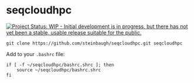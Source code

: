 # seqcloudhpc

[![Project Status: WIP - Initial development is in progress, but there has not yet been a stable, usable release suitable for the public.](http://www.repostatus.org/badges/latest/wip.svg)](http://www.repostatus.org/#wip)

```{bash}
git clone https://github.com/steinbaugh/seqcloudhpc.git seqcloudhpc
```

Add to your `.bashrc` file:

```{bash}
if [ -f ~/seqcloudhpc/bashrc.shrc ]; then
    source ~/seqcloudhpc/bashrc.shrc
fi
```
